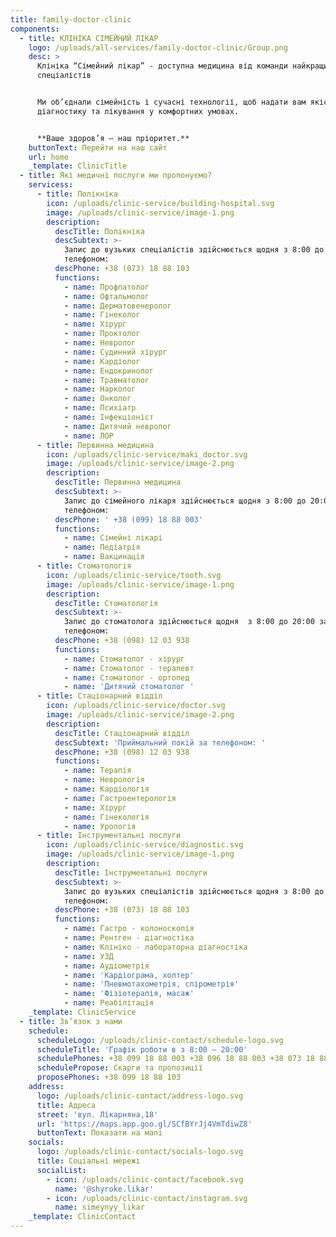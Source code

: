 ```yaml
---
title: family-doctor-clinic
components:
  - title: КЛІНІКА СІМЕЙНИЙ ЛІКАР
    logo: /uploads/all-services/family-doctor-clinic/Group.png
    desc: >
      Клініка “Сімейний лікар” - доступна медицина від команди найкращих
      спеціалістів


      Ми об’єднали сімейність і сучасні технології, щоб надати вам якісну
      діагностику та лікування у комфортних умовах.


      **Ваше здоров’я – наш пріоритет.**
    buttonText: Перейти на наш сайт
    url: home
    _template: ClinicTitle
  - title: Які медичні послуги ми пропонуємо?
    servicess:
      - title: Полікніка
        icon: /uploads/clinic-service/building-hospital.svg
        image: /uploads/clinic-service/image-1.png
        description:
          descTitle: Полікніка
          descSubtext: >-
            Запис до вузьких спеціалістів здійснюється щодня з 8:00 до 20:00 за
            телефоном: 
          descPhone: +38 (073) 18 88 103
          functions:
            - name: Профпатолог
            - name: Офтальмолог
            - name: Дерматовенеролог
            - name: Гінеколог
            - name: Хірург
            - name: Проктолог
            - name: Невролог
            - name: Судинний хірург
            - name: Кардіолог
            - name: Ендокринолог
            - name: Травматолог
            - name: Нарколог
            - name: Онколог
            - name: Психіатр
            - name: Інфекціоніст
            - name: Дитячий невролог
            - name: ЛОР
      - title: Первинна медицина
        icon: /uploads/clinic-service/maki_doctor.svg
        image: /uploads/clinic-service/image-2.png
        description:
          descTitle: Первинна медицина
          descSubtext: >-
            Запис до сімейного лікаря здійснюється щодня з 8:00 до 20:00 за
            телефоном:
          descPhone: ' +38 (099) 18 88 003'
          functions:
            - name: Сімейні лікарі
            - name: Педіатрія
            - name: Вакцинація
      - title: Стоматологія
        icon: /uploads/clinic-service/tooth.svg
        image: /uploads/clinic-service/image-1.png
        description:
          descTitle: Стоматологія
          descSubtext: >-
            Запис до стоматолога здійснюється щодня  з 8:00 до 20:00 за
            телефоном: 
          descPhone: +38 (098) 12 03 938
          functions:
            - name: Стоматолог - хірург
            - name: Стоматолог - терапевт
            - name: Стоматолог - ортопед
            - name: 'Дитячий стоматолог '
      - title: Стаціонарний відділ
        icon: /uploads/clinic-service/doctor.svg
        image: /uploads/clinic-service/image-2.png
        description:
          descTitle: Стаціонарний відділ
          descSubtext: 'Приймальний покій за телефоном: '
          descPhone: +38 (098) 12 03 938
          functions:
            - name: Терапія
            - name: Неврологія
            - name: Кардіологія
            - name: Гастроентерологія
            - name: Хірург
            - name: Гінекологія
            - name: Урологія
      - title: Інструментальні послуги
        icon: /uploads/clinic-service/diagnostic.svg
        image: /uploads/clinic-service/image-1.png
        description:
          descTitle: Інструментальні послуги
          descSubtext: >-
            Запис до вузьких спеціалістів здійснюється щодня з 8:00 до 20:00 за
            телефоном: 
          descPhone: +38 (073) 18 88 103
          functions:
            - name: Гастро - колоноскопія
            - name: Рентген - діагностіка
            - name: Клініко - лабораторна діагностіка
            - name: УЗД
            - name: Аудіометрія
            - name: 'Кардіограма, холтер'
            - name: 'Пневмотахометрія, спірометрія'
            - name: 'Фізіотерапія, масаж'
            - name: Реабілітація
    _template: ClinicService
  - title: Зв’язок з нами
    schedule:
      scheduleLogo: /uploads/clinic-contact/schedule-logo.svg
      scheduleTitle: 'Графік роботи в з 8:00 – 20:00'
      schedulePhones: +38 099 18 88 003 +38 096 18 88 003 +38 073 18 88 003
      schedulePropose: Скарги та пропозиції
      proposePhones: +38 099 18 88 103
    address:
      logo: /uploads/clinic-contact/address-logo.svg
      title: Адреса
      street: 'вул. Лікарняна,18'
      url: 'https://maps.app.goo.gl/SCfBYrJj4VmTdiwZ8'
      buttonText: Показати на мапі
    socials:
      logo: /uploads/clinic-contact/socials-logo.svg
      title: Соціальні мережі
      socialList:
        - icon: /uploads/clinic-contact/facebook.svg
          name: '@shyroke.likar'
        - icon: /uploads/clinic-contact/instagram.svg
          name: simeynyy_likar
    _template: ClinicContact
---
```


